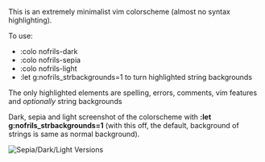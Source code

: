 This is an extremely minimalist vim colorscheme (almost no syntax highlighting).

To use:
- :colo nofrils-dark
- :colo nofrils-sepia
- :colo nofrils-light
- :let g:nofrils_strbackgrounds=1 to turn highlighted string backgrounds

The only highlighted elements are spelling, errors, comments, vim features and *optionally* string backgrounds

Dark, sepia and light screenshot of the colorscheme with **:let g:nofrils_strbackgrounds=1** (with this off, the default, background of strings is same as normal background). 

![Sepia/Dark/Light Versions](http://i.imgur.com/9FA1PsD.png)
